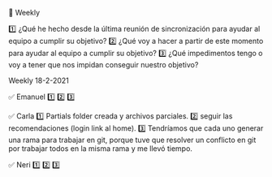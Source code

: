 :bookmark: Weekly

:one: ¿Qué he hecho desde la última reunión de sincronización para ayudar al equipo a cumplir su objetivo?
:two: ¿Qué voy a hacer a partir de este momento para ayudar al equipo a cumplir su objetivo?
:three: ¿Qué impedimentos tengo o voy a tener que nos impidan conseguir nuestro objetivo?

Weekly 18-2-2021

:white_check_mark: Emanuel
:one:
:two:
:three:

:white_check_mark: Carla
:one:  Partials folder creada y archivos parciales.
:two: seguir las recomendaciones (login link al home). 
:three: Tendríamos que cada uno generar una rama para trabajar en git, porque tuve que resolver un conflicto en git por trabajar todos en la misma rama y me llevó tiempo.

:white_check_mark: Neri
:one:
:two:
:three: 
